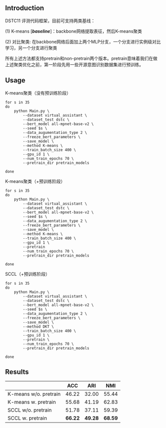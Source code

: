 ## Introduction

DSTC11 评测代码框架，目前可支持两类基线：

(1) K-means [_**baseline**_]：backbone网络提取表征，然后K-means聚类

(2) 对比聚类: 在backbone网络后面加上两个MLP分支，一个分支进行实例级对比学习，另一个分支进行聚类 

所有上述方法都支持pretrain和non-pretrain两个版本。pretrain意味着我们在做上述聚类优化之前，第一阶段先用一些开源意图识别数据集进行预训练。

## Usage

K-means聚类（没有预训练阶段）
```
for s in 35
do
    python Main.py \
        --dataset virtual_assistant \
        --dataset_test dstc \
        --bert_model all-mpnet-base-v2 \
        --seed $s \
        --data_augumentation_type 2 \
        --freeze_bert_parameters \
        --save_model \
        --method K-means \
        --train_batch_size 400 \
        --gpu_id 1 \
        --num_train_epochs 70 \
        --pretrain_dir pretrain_models

done
```

K-means聚类（+预训练阶段）
```
for s in 35
do
    python Main.py \
        --dataset virtual_assistant \
        --dataset_test dstc \
        --bert_model all-mpnet-base-v2 \
        --seed $s \
        --data_augumentation_type 2 \
        --freeze_bert_parameters \
        --save_model \
        --method K-means \
        --train_batch_size 400 \
        --gpu_id 1 \
        --pretrain
        --num_train_epochs 70 \
        --pretrain_dir pretrain_models

done
```

SCCL（+预训练阶段）
```
for s in 35
do
    python Main.py \
        --dataset virtual_assistant \
        --dataset_test dstc \
        --bert_model all-mpnet-base-v2 \
        --seed $s \
        --data_augumentation_type 2 \
        --freeze_bert_parameters \
        --save_model \
        --method DKT \
        --train_batch_size 400 \
        --gpu_id 1 \
        --pretrain \
        --num_train_epochs 70 \
        --pretrain_dir pretrain_models

done
```


## Results


|      | ACC | ARI | NMI |
|------------|:-----------:|:-----------:|:-----------:|
| K-means w/o. pretrain        |     46.22    |     32.00    |     55.44    |
| K-means w. pretrain |     55.68    |      41.19      |     62.83    |
| SCCL w/o. pretrain        |     51.78    |      37.11      |     59.39    |
| SCCL w. pretrain       |     **66.22**    |     **49.28**    |     **68.59**    |
